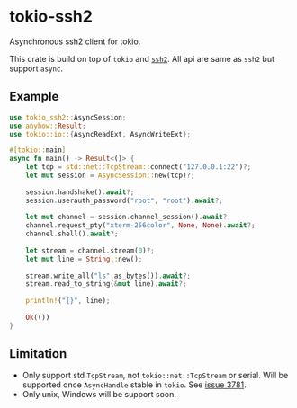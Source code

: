 # tokio-ssh2

Asynchronous ssh2 client for tokio.

This crate is build on top of `tokio` and [`ssh2`](https://github.com/alexcrichton/ssh2-rs).
All api are same as `ssh2` but support `async`.

## Example
```rust
use tokio_ssh2::AsyncSession;
use anyhow::Result;
use tokio::io::{AsyncReadExt, AsyncWriteExt};

#[tokio::main]
async fn main() -> Result<()> {
    let tcp = std::net::TcpStream::connect("127.0.0.1:22")?;
    let mut session = AsyncSession::new(tcp)?;
    
    session.handshake().await?;
    session.userauth_password("root", "root").await?;
    
    let mut channel = session.channel_session().await?;
    channel.request_pty("xterm-256color", None, None).await?;
    channel.shell().await?;
    
    let stream = channel.stream(0)?;
    let mut line = String::new();
    
    stream.write_all("ls".as_bytes()).await?;
    stream.read_to_string(&mut line).await?;
    
    println!("{}", line);
    
    Ok(())
}
```

## Limitation
* Only support std `TcpStream`, not `tokio::net::TcpStream` or serial. Will be supported once `AsyncHandle` stable in `tokio`. See [issue 3781](https://github.com/tokio-rs/tokio/issues/3781).
* Only unix, Windows will be support soon.